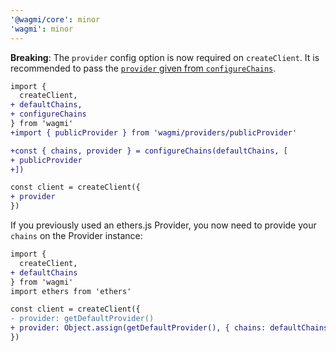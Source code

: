 ```yaml
---
'@wagmi/core': minor
'wagmi': minor
---
```


**Breaking**: The `provider` config option is now required on `createClient`. It is recommended to pass the [`provider` given from `configureChains`](https://wagmi.sh/docs/providers/configuring-chains).

```diff
import {
  createClient,
+ defaultChains,
+ configureChains
} from 'wagmi'
+import { publicProvider } from 'wagmi/providers/publicProvider'

+const { chains, provider } = configureChains(defaultChains, [
+ publicProvider
+])

const client = createClient({
+ provider
})
```

If you previously used an ethers.js Provider, you now need to provide your `chains` on the Provider instance:

```diff
import {
  createClient,
+ defaultChains
} from 'wagmi'
import ethers from 'ethers'

const client = createClient({
- provider: getDefaultProvider()
+ provider: Object.assign(getDefaultProvider(), { chains: defaultChains })
})
```
